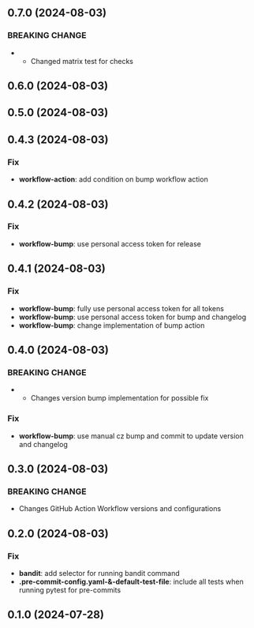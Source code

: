 ## 0.7.0 (2024-08-03)

### BREAKING CHANGE

- - Changed matrix test for checks

## 0.6.0 (2024-08-03)

## 0.5.0 (2024-08-03)

## 0.4.3 (2024-08-03)

### Fix

- **workflow-action**: add condition on bump workflow action

## 0.4.2 (2024-08-03)

### Fix

- **workflow-bump**: use personal access token for release

## 0.4.1 (2024-08-03)

### Fix

- **workflow-bump**: fully use personal access token for all tokens
- **workflow-bump**: use personal access token for bump and changelog
- **workflow-bump**: change implementation of bump action

## 0.4.0 (2024-08-03)

### BREAKING CHANGE

- - Changes version bump implementation for possible fix

### Fix

- **workflow-bump**: use manual cz bump and commit to update version and changelog

## 0.3.0 (2024-08-03)

### BREAKING CHANGE

- Changes GitHub Action Workflow versions and configurations

## 0.2.0 (2024-08-03)

### Fix

- **bandit**: add selector for running bandit command
- **.pre-commit-config.yaml-&-default-test-file**: include all tests when running pytest for pre-commits

## 0.1.0 (2024-07-28)
